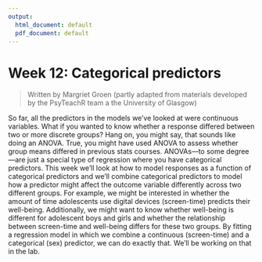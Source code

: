```yaml
---
output:
  html_document: default
  pdf_document: default
---
```


# Week 12: Categorical predictors

> Written by Margriet Groen (partly adapted from materials developed by the PsyTeachR team a the University of Glasgow)

So far, all the predictors in the models we’ve looked at were continuous variables. What if you wanted to know whether a response differed between two or more discrete groups? Hang on, you might say, that sounds like doing an ANOVA. True, you might have used ANOVA to assess whether group means differed in previous stats courses. ANOVAs—to some degree—are just a special type of regression where you have categorical predictors. This week we’ll look at how to model responses as a function of categorical predictors and we’ll combine categorical predictors to model how a predictor might affect the outcome variable differently across two different groups. For example, we might be interested in whether the amount of time adolescents use digital devices (screen-time) predicts their well-being. Additionally, we might want to know whether well-being is different for adolescent boys and girls and whether the relationship between screen-time and well-being differs for these two groups. By fitting a regression model in which we combine a continuous (screen-time) and a categorical (sex) predictor, we can do exactly that. We’ll be working on that in the lab.

<!--
## Lectures
The lecture material for this week follows the recommended chapters in Winter (2020) -- see under 'Reading' below -- and is presented in two parts:

* [**Categorical predictors (~17 min)**](https://web.microsoftstream.com/video/5c263506-1ebc-4c54-b4aa-2cab8de826d6)

* [**Interactions (~18 min)**](https://web.microsoftstream.com/video/9c3b7a03-dc41-47d9-b8c5-0835ea1da9d4) 

## Reading

### Blogpost by Professor Dorothy Bishop
In this [**very short blogpost**](https://deevybee.blogspot.com/2017/11/anova-t-tests-and-regression-different.html?m=1) Professor Dorothy Bishop explains the links between ANOVA and Regression.

### Winter (2020)
[**Link**](https://eu.alma.exlibrisgroup.com/leganto/public/44LAN_INST/citation/83408786230001221?auth=SAML)

**Chapter 7** provides an excellent overview of using categorical predictors in regression models and explains how this is implemented in R.

**Chapter 8** explains what interactions are and how to model and interpret them.

## Pre-lab activities
After having watched the lectures and read the textbook chapters you’ll be in a good position to try these activities. Completing them before you attend your lab session will help you to consolidate your learning and help move through the lab activities more smoothly.

### Pre-lab activity 1: Data-wrangling in R
The more you practise coding in R, the easier it will become. The RStudio interactive tutorials I mentioned last week are an excellent place to start if you haven't engaged with those yet. 

* [**The Basics**](https://rstudio.cloud/learn/primers/1) Start here to learn how to inspect, visualize, subset and transform your data, as well as how to run code.

* [**Work with Data**](https://rstudio.cloud/learn/primers/2) Learn how to extract values form a table, subset tables, calculate summary statistics, and derive new variables.

* [**Visualize Data**](https://rstudio.cloud/learn/primers/3) Learn how to use ggplot2 to make any type of plot with your data. The tutorials on [**Exploratory Data Analysis**](https://rstudio.cloud/learn/primers/3.1) and [**Scatterplots**](https://rstudio.cloud/learn/primers/3.5) are particularly relevant.

If you feel confident with the material covered in those tutorials the following are useful to try:

* [**Separating and Uniting Columns**](https://rstudio.cloud/learn/primers/4.2) Here you will learn to separate a column into multiple columns and to reverse the process by uniting multiple columns into a single column. Then you'll practise your data wrangling skills on messy real world data.

* [**Join Data Sets**](https://rstudio.cloud/learn/primers/4.3) Learn how to work with relational data. Here you will learn how to augment data sets with information from related data sets, as well as how to filter one data set against another.

Please note that there are often different ways to do the same or similar things in R. This means you might encounter slightly different functions or styles of coding in different materials. This is not something to worry about. Just make sure you're clear on what a bit of code achieves and choose the function/style that you feel most comfortable with.

### Pre-lab activity 2: Getting ready for the lab class
#### Remind yourself of how to access and work with the RStudio Server.

* [**Video on how to access the RStudio Server by Padraic**](https://dtu-panopto.lancs.ac.uk/Panopto/Pages/Viewer.aspx?id=f4f414ff-dd5b-4301-9214-adbf009d10da)
* I highly recommend using R Projects to structure your workflow. You could create an R project for each week of the module. Have a look at section [**8 Workflow: projects**](https://r4ds.had.co.nz/workflow-projects.html) of **R for Data Science** by Hadley Wickam and Gareth Grolemund for an introduction.

#### Get your files ready
Download the [402_week12_forStudents.zip](files/week12/402_week12_forStudents.zip) file and upload it into a new folder in RStudio Server. 

## Lab activities
In this lab, you’ll gain understanding of and practice with:

* when and why to apply multiple regression to answer questions in psychological science
* conducting multiple regression in R when combining continuous and categorical predictors
* interpreting the R output of multiple linear regression (when combining continuous and categorical predictors)
* reporting results for multiple linear regression (when combining continuous and categorical predictors), following APA guidelines

### Lab activity 1: Combining a continuous and a categorical predictor in a resssion model

#### Background: Smartphone screen-time and well-being
There is currently much debate (and hype) surrounding smartphones and their effects on well-being, especially with regard to children and teenagers. We’ll be looking at data from this recent study of English adolescents: Przybylski, A. & Weinstein, N. (2017). A Large-Scale Test of the Goldilocks Hypothesis. *Psychological Science, 28*, 204–215.

This was a large-scale study that found support for the “Goldilocks” hypothesis among adolescents: that there is a “just right” amount of screen-time, such that any amount more or less than this amount is associated with lower well-being. This was a huge survey study with data containing responses from over 120,000 participants! Fortunately, the authors made the data from this study openly available, which allows us to dig deeper into their results. And the question we want to expand on in this lab is whether the relationship between screen-time and well-being depends on the partcipant’s (self-reported) sex. In other words, our research question is: **Does screen-time have a bigger impact on boys or girls, or is it the same for both?**

The dependent measure used in the study was the [**Warwick-Edinburgh Mental Well-Being Scale (WEMWBS)**](https://warwick.ac.uk/fac/sci/med/research/platform/wemwbs). This is a 14-item scale with 5 response categories, summed together to form a single score ranging from 14-70.

On [**Przybylski & Weinstein’s page for this study on the Open Science Framework**](https://osf.io/82ybd/), you can find the participant survey, which asks a large number of additional questions (see page 14 for the WEMWBS questions and pages 4-5 for the questions about screen-time). Within the same page you can also find the [**raw data**](https://osf.io/82ybd/), which some of you might want to consider using for your research report.

However, for the purpose of this lab, you will be using local pre-processed copies of the data (`participant_info.csv`, `screen_time.csv` and `wellbeing.csv, which you downloaded as part of the 'Pre-lab activities'.

Przybylski and Weinstein looked at multiple measures of screen-time, but again for the interests of this lab we will be focusing on smartphone use, but do feel free to expand your skills after by looking at different definitions of screen-time. Overall, Przybylski and Weinstein suggested that decrements in well-being started to appear when respondents reported more than one hour of daily smartphone use. So, bringing it back to our additional variable of sex, **our research question is now: Does the negative association between hours of smartphone use and well-being (beyond the one-hour point) differ for boys and girls?**

Let’s think about this in terms of the variables. We have:

*	a continuous outcome variable: well-being;
*	a continuous∗ predictor variable: screen-time;
*	a categorical predictor variable: sex.

Please note that well-being and screen-time are technically only **quasi-continuous** inasmuch as that only discrete values are possible. However, there are a sufficient number of discrete categories in our data that we can treat the data as effectively continuous.

Now, in terms of analysis, what we are effectively trying to do is to estimate **two slopes** relating screen-time to well-being, one for adolescent girls and one for adolescent boys, and then statistically compare these slopes. Sort of like running a correlation for boys, a correlation for girls, and comparing the two. Or alternatively, where you would run a regression (to estimate the slopes) but also one where you would need a t-test (to compare two groups). But the expressive power of regression allows us to do this all within a single model. Again, as we have seen building up to this lab, an independent groups t-test is just a special case of ordinary regression with a single categorical predictor; ANOVA is just a special case of regression where all predictors are categorical. But remember, although we can express any ANOVA design using regression, the converse is not true: we cannot express every regression design in ANOVA. As such people like regression, and the general linear model, as it allows us to have any combination of continuous and categorical predictors in the model. The only inconvenience with running ANOVA models as regression models is that you have to take care in how you numerically code the categorical predictors. We will use an approach called **deviation coding** which we will look at today later in this lab.

To complete this lab activity, you can use the R-script (`402_wk12_labAct1_template.R`) that you downloaded as part of the 'Pre-lab activities' as a template. Work through the activity below, adding relevant bits of code to your script as you go along.

#### Step 1: Background and set up

Before we get stuck in we need to set up a few things. 

> **TASK**: Add code to clear the environment. **HINT**: `rm(list=ls())`

Next we need to tell R which libraries to use. We need `broom`, `car` and `tidyverse`.

> **TASK**: Add code to load relevant libraries. **HINT**: `library()`

Finally, read in the three data files; call the participant info `pinfo`; call the screen_time data `screen` and the well-being data `wellbeing`.

> **TASK*: Add code to read in the three data files. **HINT**: Use the `read_csv()` function.

#### Step 2: Checking the formatting
Given our research question and the information you have about the scores,
provided above under 'Background' and from the OSF-webpage, is the data ready for use?

> **TASK**: Add code to look at the first few lines of each data frame. **HINT**: Use the `head()` function (or `tail()` function).

**QUESTION 1**: In which table is the variable corresponding to sex located and what is this variable called?
 
The 'source and analysis code.sps' file in the 'Data and Code' section on the [**OSF-webpage**](https://osf.io/82ybd/) tells us how they coded the sex variable:  0 = female indicator and 1 = male indicator. It is worth exploring the OSF-webpage, to get used to foraging other files for these kinds of information, as they are not always clearly explained in a codebook or README. file.

For ease, lets recode the sex variable to reflect word labels of 'female' and 'male'. This doesn't change the order: R will still see female as 0, and male as 1 because female occurs before male in the alphabet. Add the code below to your script to do this. Don't forget to run it as well.



```r
pinfo$sex <- ifelse(pinfo$sex == 1, "male", "female")
head(pinfo)                            
```

**QUESTION 2**: In what format is the well-being data (long or wide)? On how many participants does it include observations? And on how many items for each participant?

**QUESTION 3**: What is the name of the variable that identifies individual participants in this dataset? It is important to work this out as this variable will allow us to link information across the three data files.

#### Step 3: Data preparation - Aggregating the total well-being scores 
We need to sum the 14 items of the well-being scale for each participant to create one well-being score per participant.

> **TASK**: To create one well-being score per participant add code to the script to do the following: first, transform the `well-being` variable from wide to long (using `pivot_longer()`); then, use `group_by()` to get scores for each participant and finally use `summarise()` to calculate a total well-being score, calling the new variable `tot_wellbeing`. Save all of this to an object called 'wb_tot'.

It is useful to calculate some descriptive statistics for the new variable `tot_wellbeing`.

> **TASK**: Calculate some descriptive statistics for `tot_wellbeing`. **HINT**: Use `summarise()` to calculate the mean, standard deviation, minimum and maximum values.

Finally, let's get an idea of the distribution of the new variable `tot_wellbeing`.

> **TASK**: Visualise the distribution in a histogram. **HINT**: Use `ggplot()` and `geom_historgram()`.

**QUESTION 4**: Is the distribution of well-being scores symmetrical, negatively skewed or positively skewed?

#### Step 4: Data preparation - Transforming screen time data
Great, so we have the well-being scores sorted out, we now need to think about the screen-time usage data and
whether it is being used on a weekday or a weekend. As always, to get an idea of the data, it is often very
useful to visualise the variables before proceeding with the analysis.

Before we can do this, we'll need to tidy these data up. Have another look at the `screen` data by using the `head()` function. You'll see that we have `Serial` in the first column (this is good), but in the following eight columns, we have columns for each type of activity (Comph, Comp, Smart, Watch) and the part of the week it took place (we and wk) combined. Instead, to be able to work with the data, we need two columns: one for the type of activity (we'll call it `variable`) and one for the part of the week (we'll call it `day`).

A second issue is that we need to alter the abbreviations Comph, Comp, Smart and Watch to reflect more descriptive text for each in plots.

Below are two chunks of code that represent these steps. In the next tasks you'll practise with taking a set of piped commands apart. The purpose of this is to get you used to "parsing" the code at the right places so that when you see piped commands in other people's code, you know how to break it down and find the relevant parts that you can use.

> **TASK**: In the code chunk below we use the `separate()` function to split the character strings already in the dataset. You know that with piped commands, there are chunks of code. Run the code first in its entirety and then pull each line apart to see how each function works on the data. Write a descriptive sentence for each function's role in the command. Don't forget to copy the chunk to your script and run it.


```r
screen_long <- screen %>%
  pivot_longer(-Serial, names_to = "var", values_to = "hours") %>%
  separate(var, c("variable", "day"), "_")                       
```

> **TASK**: In the next code chunk we use the `dplyr::recode()` function with `mutate()` to relabel the separated names into
understandable names that will be clear in plots. Again, run the code first in its entirety and then pull each line apart to see how each function works on the data. Write a descriptive sentence for each function's role in the command. Don't forget to copy the chunk to your script and run it.


```r
screen2 <- screen_long %>%
  mutate(variable = dplyr::recode(variable,
                                  "Watch" = "Watching TV",
                                  "Comp" = "Playing Video Games",
                                  "Comph" = "Using Computers",
                                  "Smart" = "Using Smartphone"),
         day = dplyr::recode(day,
                             "wk" = "Weekday",
                             "we" = "Weekend"))                   
```

The code above has a new feature: the `dplyr::recode` part. This syntax -- using the double colon -- happens when there are many versions of a function with the same name. You can imagine that a function called 'recode' is immensely useful at the data wrangling stage of analysis. By using the name of the package, a double set of colons, followed by a function name, you are ensuring that R uses a particular version of the function, at that point only. This avoids having two or more packages loaded in your environment that sometimes do not play nicely together!

To be able to monitor that your code is performing as you want it to, you need to have in your mind an idea of how the data should look at the end of a code chunk. So stop a moment and be clear, discuss with your lab-mates if you feel like it and answer the following question.

**QUESTION 5**: What are the variables and the levels or conditions within each variable of screen2?

>**TASK**:Now join `wb_tot` and `screen_2` by participant and then group by the variables 'variable', 'day' and 'hours' and then calculate a 'mean_wellbeing' variable for each of the grouped levels. Save it in an object called 'dat_means'.**HINT**: Write separate lines of code for each action and then, when you know they all work, reformat them as a piped command; look back earlier in this code and last week for the functions that perform these actions.

> **TASK**: Now check that you have an object that is 72 observations of 4 variables. You should have a mean wellbeing score for every level of the hours, over weekdays and weekends for each level of the four types of screen time (4 x 2 x 9)

Next, it is a good idea to visualise the mean well-being data as function of hours of screen-time for the different days (weekday vs. weekend) and types of screen (playing video games, using computers, using smartphone and watching tv). This is quite a complex graph. We'll go through creating it step-by-step, but let's first look at the end result:

![](files/week12/wellbeingByScreentime.png)

Ok, that's what we are working towards.

> **TASK**: Below, a chunk of code is presented. It is your task to fill in the x and y variables. **HINT**: Go back to the research question - which variable is for the x axis and for the y axis?


```r
ggplot(dat_means, aes(x = , y = )) +
  geom_line() +
  geom_point() +
  theme_bw()
```

**QUESTION 6a**: What research question does this plot describe? Is it appropriate for the levels within the data?

> **TASK**: Now, let's add a different linetype for each day (weekday vs. weekend). Fill in the blanks in the code below.


```r
ggplot(dat_means, aes(x = , y = , linetype = )) +
  geom_line() +
  geom_point() +
  theme_bw()
```

**QUESTION 6b**: What research question does this plot describe? Is it appropriate for the levels within the data?

Still not quite there.

>**TASK**: Fill in the blanks (for x, y and linetype) as before. Now have a good look at the code below. What has changed? Copy the code to your script and run it. Then, for each line write a sentence as a comment to describe its effect on the plot.


```r
ggplot(dat_means, aes(x = , y = , linetype = )) +
  geom_line() +
  geom_point() +
  facet_wrap(~variable, nrow = 2) +
  theme_bw()
```

We add the `facet_wrap()` function here. You can check the `?facet_wrap()` help page for more information.

**QUESTION 6**: c. What does the `facet_wrap()` function do? Is this plot appropriate for the levels in the data?

#### Step 5: Calculating mean hours per day for smartphone use, for each participant
As mentioned at the beginning, in today's lab we'll focus on smartphone use. So looking at the bottom left of the figure we could suggest that smartphone use of more than 1 hour per day is associated with increasingly negative well-being the longer screen time people have. This looks to be a similar effect for Weekdays and Weekends, though perhaps overall well-being in Weekdays is marginally lower than in Weekends (the line for Weekday is lower on the y-axis than Weekends). This makes some sense as people tend to be happier on Weekends!

> **TASK**: Below is a set of comments that describe what the chunk of code that you need to write next does:
use 'screen2'
and then filter out the observations for 'Using Smartphone',
and then group together each participant,
and then summarise the mean hours calling it 'hours_per_day',
save it in an object called 'smarttot'

> **TASK**: Now let's do it the other way around. Run the code below. Have a look at the structure of 'smart_wb' **HINT**: You can use the `str()` function. What does the code do? 


```r
smart_wb <- smarttot %>%
  filter(hours_per_day > 1) %>%
  inner_join(wb_tot, "Serial") %>%
  inner_join(pinfo, "Serial") %>%
  mutate(sex = as.factor(sex)) 
```

**QUESTION 7**: What does the code do? Write a short paragraph, using the phrase "and then" to represent the pipes.

#### Step 6: More visualisation
We are now using only one small part of the data - smartphone use and its relationship with well-being over different durations of time. Before formally testing our research question, we can visualise the data and enquire about sex differences on the same plot - run each chunk of code below:

> **TASK** To further group the data, copy the code below to your script and run it. Look at the 'smart_wb_gen' dataframe. What has the code above done? Write a couple of sentences of description


```r
smart_wb_gen <- smart_wb %>%
  group_by(hours_per_day, sex) %>%
  summarise(mean_wellbeing = mean(tot_wellbeing))
```

> **TASK**: Let's visualise these data.


```r
ggplot(smart_wb_gen, aes(hours_per_day, mean_wellbeing, color = sex)) +
  geom_point() +
  geom_smooth(method = "lm") +
  scale_color_discrete(name = "Sex", labels = c("Girls", "Boys"))+
  scale_x_continuous(name = "Total hours smartphone use") +
  scale_y_continuous(name = "Mean well-being score") +
  theme_bw()
```

**QUESTION 8**: Write an interpretation of the above plot in plain English.

#### Step 7: The regression model

In the steps 2 to 6 we've covered some pretty heavy-lifting data-wrangling. As it is so often the case that something like this is needed when working with real data, ti is really important to practise this. However, to ensure you also spend time on fitting the regression model and interpreting the output, you can choose to use the data-file [smart_wb.csv](files/week12/smart_wb.csv) to get started with that. It contains the data in a format that is the result of all the data-wrangling we did in steps 2 to 6. So, download the smart_sb.csv data-file, put it in the folder that is your working directory and you're all set for running the regression model.

> **TASK**: Let's run the regression. Write code in your script in which you call your output 'mod', and use the data 'smart_wb' using the following formula, `lm(y ~ x1 + x2 + x1:x2, data)` to construct your regression model. Go back to the research question for your outcome and two predictor variables.

> **TASK**: Call and save the summary of your model as 'mod_summary'; then have a look at it.

Let's first look at the model as a whole:

**QUESTION 9**: What is the p-value for the overall model? Is it significant? What does this mean?

**QUESTION 10**: To two decimal places, what percentage of the variance in well-being scores does the overall model explain?

Now, lets look at the coefficients of our predictors:

**QUESTION 11**: Are the main effects of smartphone use and sex significant?

**QUESTION 12**: Which variable indicates the interaction between smartphone use and sex?

**QUESTION 13**: And is the interaction significant?

**QUESTION 14**: What is the most reasonable interpretation of these results? 

The above model uses **treatment coding** (sometimes called dummy coding), for the sex variable. In a categorical variable with only two levels this means that one level is coded as 0 and the other level is coded as 1. In categorical variables with more than two levels, it works slightly differently.

> **TASK**: We can check that the sex variable is treatment or dummy coded with the following code:


```r
contrasts(smart_wb$sex)
```

Because we have not explicitly told R about the labels for the sex variable, it has used level 0 as the reference level, hidden within the intercept term and level sex1 describes the difference (or slope) between level 0 and 1 or in this dataset from female to male.

**QUESTION 15**: Is being Male better for a person's well-being in the context of smartphone use than being Female?

Now let's look at **deviation coding**. There are other ways to code your categorical variables. One of them is deviation coding (also sometimes called sum coding). This effectively divides the difference of the values between your categorical levels by the number of levels so that each level can be compared to one intercept that is central to them all rather than comparing levels to one reference level. It is like centering for a categorical level.

> **TASK** Use the code chunk below to: 1) add a variable to the smart_wb data that is a deviation coding of sex; 2) set the deviation coding (we'll labe it 'Sum' here for easy variable naming); and 3) look at the output for the sum-coded sex variable.


```r
smart_wb <- mutate(smart_wb, sexSum = sex) # add a variable to the smart_wb data that is a deviation coding of sex
contrasts(smart_wb$sexSum) <- contr.sum(2) # wet the deviation coding
contrasts(smart_wb$sexSum) # look at the output for the sum coded sex variable
```

Next, we'll run the regression again, using the sum-coded sex variable and we'll compare the outputs.


```r
# Run the regression model again, using the sumcoded sex model and compare outputs
mod_S <- lm(tot_wellbeing ~ hours_per_day + sexSum + hours_per_day:sexSum, smart_wb)
mod_S_summary <- summary(mod_S)

# Compare the two model summary outputs
mod_summary
mod_S_summary
```

'sexSum1' is now the coefficient for sex and represents the change from the intercept value which now lies between the values for being Female and Male. Note how this coefficient is a negative.

The earlier model had a positive coefficient because the intercept described the reference group of the Girls, who on average begin at a lower well-being level than Boys (refer back to the scatterplot to verify this). Because the sum-coding has moved the intercept to a point that is the center of the difference between Boys and Girls, sexSum1 now describes the distance between the centre and a level of Sex.

Values for well-being in Girls are thus: Intercept + sexSum*+1
49.74 + (-1.61)*(+1)

Values for well-being in Boys are thus: Intercept + sexSum*-1
49.74 + (-1.61)*(-1)

with the Boys being higher in well-being...(remember a negative number multiplied by a negative number produces a positive number and a negative number multiplied by a positive number produces a negative number).

The interpretation of both model effects is the same, and if you look at the summary statistics, they are identical. Deviation coding effectively centers your categorical variables and helps with interpretation of interaction terms.

#### Step 8: Checking assumptions
Now that we've fit a model, let's check whether it meets the assumptions of linearity, normality and homoscedasticity. With regression models, you do this after you've actually fit the model.

**Linearity**
Unlike when we did simple regression we can’t use `crPlots()` to test for linearity when there is an interaction, but we know from looking at the grouped scatterplot that this assumption has been met.

**Normality**
Normally we would test for normality with a QQ-plot and a Shapiro-Wilk test. However, because this dataset is so large, the Shapiro-Wilk is not appropriate (if you try to run the test it will produce a warning telling you that the sample size must be between 3 and 5000). This is because with extremely large sample sizes the Shapiro-Wilk test will find that any deviation from normality is significant. Therefore we should judge normality based upon the QQ-plot.

> **TASK**: Create a QQ-plot to check the residuals are normally distributed **HINT**: You can use the `qqPlot()` function. The residuals are stored in the 'mod' object you created earlier.

**QUESTION 16**: What do you conclude from the QQ-plot?

**Homoscedasticity**
Here we have the same problem as with testing for normality: with such a large sample the `ncvTest()` will produce a significant result for any deviation from homoscedasticity. So we need to rely on plots again. To check for homoscedasticity we can use `plot()` from Base R that will produce a bunch of helpful plots (more information [**here**:](https://www.r-bloggers.com/2016/01/how-to-detect-heteroscedasticity-and-rectify-it/).

> **TASK**: Copy the code chunk below to your script and run it.


```r
par(mfrow=c(2,2))             # 4 charts in 1 panel
plot(mod)                     # this may take a few seconds to run
```

The residuals vs leverage plot shows a flat red line so, whilst it isn’t perfect, we can assume that with such a large sample size regression is still an appropriate analysis.

**Multi-collinearity**
Finally, lets check for multicollinearity using the `vif()` function. Essentially, this function estimates how much the variance of a coefficient is “inflated” because of linear dependence with other predictors, i.e., that a predictor isn’t actually adding any unique variance to the model, it’s just really strongly related to other predictors. Thankfully, vif is not affected by large samples like the other tests. There are various rules of thumb, but most converge on a VIF of above 2 to 2.5 for any one predictor being problematic.

> **TASK**: Copy the code chunk below to your script and run it.


```r
vif(mod)                      # Check for multi-collinearity
```

**QUESTION 17**: Do any of the predictors show evidence of multicollinearity?
## ANSWER: Yes, male and the interaction do. We'll talk about that more later in the module.


#### Step 9: Write up

**QUESTION 18**: How would you write up the results following APA guidance? You can choose whether you do so for the model using treatment coding or for the model using deviation coding.

## Answers

When you have completed all of the lab content, you may want to check your answers with our completed version of the script for this week. **Remember**, looking at this script (studying/revising it) does not replace the process of working through the lab activities, trying them out for yourself, getting stuck, asking questions, finding solutions, adding your own comments, etc. **Actively engaging** with the material is the way to learn these analysis skills, not by looking at someone else's completed code...

The answers to the questions and the script containing the code will be available after the lab session has taken place.

You can download the R-script that includes the relevant code here: [402_wk12_labAct1_withAnswers.R](files/week12/402_wk12_labAct1_withAnswers.R).

### Lab activity 1: Combining a continuous and a categorical predictor in a resssion model

1. In which table is the variable corresponding to sex located and what is this variable called? **In `pinfo`; the variable is called `sex`.**

2. In what format is the well-being data (long or wide)? On how many participants does it include observations? And on how many items for each participant? **The well-being data are in 'wide' format. It contains observations on 102580 participants, on 14 items.**

3. What is the name of the variable that identifies individual participants in this dataset? It is important to work this out as this variable will allow us to link information across the three data files. **`Serial`**

4. Is the distribution of well-being scores symmetrical, negatively skewed or positively skewed? **Negatively skewed**

5. What are the variables and the levels or conditions within each variable of screen2?

**Participants plus:**
**Levels:  variables = 4:  watching tv, playing video games, using computers, using smartphone**
         **day = 2 = weekdays, weekends**
         **hours = 9 = 0, 0.5, 1 - 7**

6.

+ a. What research question does this plot describe? Is it appropriate for the levels within the data? **The plot describes how hours of use impact upon well-being? No, it is too broad a research question.**

+ b. What research question would fit this visualisation?Is it appropriate for the levels in the data? **The hours are now displayed by weekdays and weekends. How do hours of screen time impact on well-being on weekdays and at the weekend? No, it is still too broad.**

+ c. What does the `facet_wrap()` function do? Is this plot appropriate for the levels in the data? **The `facet_wrap()` function has split the types of screen time and shown how hours of use across weekdays and weekends impact upon well-being. This captures the levels of information within the dataset.**

7. *See the script*

8. Write an interpretation of the above plot in plain English. **Something along the lines of: Adolescent girls show lower overall well-being compared to adolescent boys. In addition, the slope for girls appears more negative than that for boys; the one for boys appears relatively flat. This suggests that the negative association between well-being and smartphone use is stronger for girls.**

9. What is the p-value for the overall model? Is it significant? What does this mean? **The p-value for the overall model fit is < 2.2e-16. This significant. It means that together the predictors describe the variance in well-being better than a model without the predictors (the null model). So knowing something about smartphone use and sex of participants will allow us to predict their well-being to a degree.**

10. To two decimal places, what percentage of the variance in well-being scores does the overall model explain? **9.38%**

11. Are the main effects of smartphone use and sex significant? **Yes.**

12. Which variable indicates the interaction between smartphone use and sex? **The interaction is indicated by the variable hours_per_day:sex.**

13. And is the interaction significant? **Yes.**

14. What is the most reasonable interpretation of these results? **Smartphone use was more negatively associated with well-being for girls than for boys.**

15. Is being Male better for a person's well-being in the context of smartphone use than being Female? **Yes.**

16. What do you conclude from the QQ-plot? **The residuals are normally distributed.**

17. Do any of the predictors show evidence of multicollinearity? **Yes, Boys and the interaction do. We'll talk about that more, later in the module.**

18. Write up

**Treatment / dummy coded model**
Treatment coding was used for categorical predictors with the Girls level acting as the reference group. The results of the regression indicated that the model significantly predicted well-being (*F*(3, 71029) = 2450.89, *p* < .001, Adjusted R2 = 0.09), accounting for 9% of the variance.Total hours of smart phone use was a significant negative predictor of well-being scores (*β* = -0.77, *p* < .001, as was sex (*β* = 3.22, *p* < .001), with girls having lower well-being scores than boys. Importantly, there was a significant interaction between screen time and sex (*β* = 0.45, *p* < .001): smartphone use was more negatively associated with well-being for girls than for boys.

**Deviation / sum coded model**
Deviation coding was used for categorical predictors. The results of the regression indicated that the model significantly predicted well-being (*F*(3, 71029) = 2450.89, *p* < .001, Adjusted R2 = 0.09), accounting for 9% of the variance. Total hours of smart phone use was a significant negative predictor of well-being scores (*β* = -0.55, *p* < .001, as was sex (*β* = -1.61, *p* < .001), with girls having lower well-being scores than boys. Importantly, there was a significant interaction between screen time and sex (*β* = -0.22, *p* < .001), indicating that smartphone use was more negatively associated with well-being for girls than for boys.
